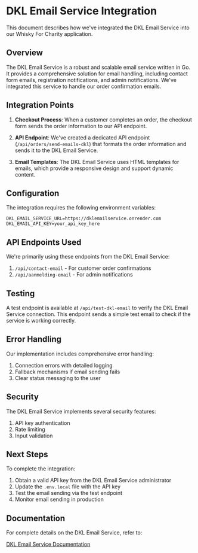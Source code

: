 # DKL Email Service Integration

This document describes how we've integrated the DKL Email Service into our Whisky For Charity application.

## Overview

The DKL Email Service is a robust and scalable email service written in Go. It provides a comprehensive solution for email handling, including contact form emails, registration notifications, and admin notifications. We've integrated this service to handle our order confirmation emails.

## Integration Points

1. **Checkout Process**: When a customer completes an order, the checkout form sends the order information to our API endpoint.

2. **API Endpoint**: We've created a dedicated API endpoint (`/api/orders/send-emails-dkl`) that formats the order information and sends it to the DKL Email Service.

3. **Email Templates**: The DKL Email Service uses HTML templates for emails, which provide a responsive design and support dynamic content.

## Configuration

The integration requires the following environment variables:

```env
DKL_EMAIL_SERVICE_URL=https://dklemailservice.onrender.com
DKL_EMAIL_API_KEY=your_api_key_here
```

## API Endpoints Used

We're primarily using these endpoints from the DKL Email Service:

1. `/api/contact-email` - For customer order confirmations
2. `/api/aanmelding-email` - For admin notifications

## Testing

A test endpoint is available at `/api/test-dkl-email` to verify the DKL Email Service connection. This endpoint sends a simple test email to check if the service is working correctly.

## Error Handling

Our implementation includes comprehensive error handling:

1. Connection errors with detailed logging
2. Fallback mechanisms if email sending fails
3. Clear status messaging to the user

## Security

The DKL Email Service implements several security features:

1. API key authentication
2. Rate limiting
3. Input validation

## Next Steps

To complete the integration:

1. Obtain a valid API key from the DKL Email Service administrator
2. Update the `.env.local` file with the API key
3. Test the email sending via the test endpoint
4. Monitor email sending in production

## Documentation

For complete details on the DKL Email Service, refer to:

[DKL Email Service Documentation](https://github.com/Jeffreasy/dklemailservice) 